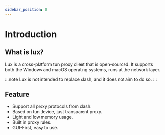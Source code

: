 ```yaml
---
sidebar_position: 0
---
```


# Introduction


## What is lux?
Lux is a cross-platform tun proxy client that is open-sourced. 
It supports both the Windows and macOS operating systems, runs at the network layer.

:::note
Lux is not intended to replace clash, and it does not aim to do so.
:::


## Feature

* Support all proxy protocols from clash.
* Based on tun device, just transparent proxy.
* Light and low memory usage.
* Built in proxy rules.
* GUI-First, easy to use.
